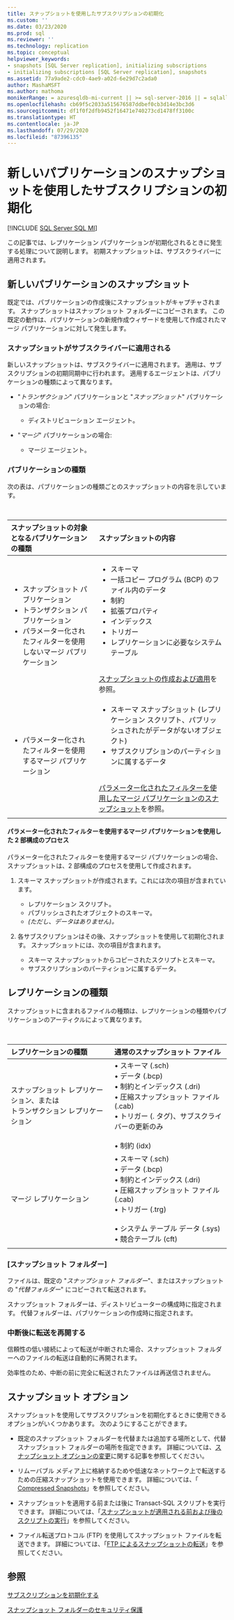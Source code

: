 ```yaml
---
title: スナップショットを使用したサブスクリプションの初期化
ms.custom: ''
ms.date: 03/23/2020
ms.prod: sql
ms.reviewer: ''
ms.technology: replication
ms.topic: conceptual
helpviewer_keywords:
- snapshots [SQL Server replication], initializing subscriptions
- initializing subscriptions [SQL Server replication], snapshots
ms.assetid: 77a9ade2-cdc0-4ae9-a02d-6e29d7c2ada0
author: MashaMSFT
ms.author: mathoma
monikerRange: = azuresqldb-mi-current || >= sql-server-2016 || = sqlallproducts-allversions
ms.openlocfilehash: cb69f5c2033a515676587ddbef0cb3d14e3bc3d6
ms.sourcegitcommit: df1f0f2dfb9452f16471e740273cd1478ff3100c
ms.translationtype: HT
ms.contentlocale: ja-JP
ms.lasthandoff: 07/29/2020
ms.locfileid: "87396135"
---
```

# <a name="initialize-a-subscription-with-a-snapshot-for-a-new-publication"></a>新しいパブリケーションのスナップショットを使用したサブスクリプションの初期化

[!INCLUDE [SQL Server SQL MI](../../includes/applies-to-version/sql-asdbmi.md)]

この記事では、レプリケーション パブリケーションが初期化されるときに発生する処理について説明します。 初期スナップショットは、サブスクライバーに適用されます。

## <a name="snapshot-for-a-new-publication"></a>新しいパブリケーションのスナップショット

既定では、パブリケーションの作成後にスナップショットがキャプチャされます。
スナップショットはスナップショット フォルダーにコピーされます。 この既定の動作は、パブリケーションの新規作成ウィザードを使用して作成されたマージ パブリケーションに対して発生します。

### <a name="snapshot-is-applied-to-subscriber"></a>スナップショットがサブスクライバーに適用される

新しいスナップショットは、サブスクライバーに適用されます。 適用は、サブスクリプションの初期同期中に行われます。 適用するエージェントは、パブリケーションの種類によって異なります。

- "_トランザクション_" パブリケーションと "_スナップショット_" パブリケーションの場合:
  - ディストリビューション エージェント。

- "_マージ_" パブリケーションの場合:
  - マージ エージェント。

### <a name="type-of-publication"></a>パブリケーションの種類

次の表は、パブリケーションの種類ごとのスナップショットの内容を示しています。

&nbsp;

| スナップショットの対象となるパブリケーションの種類 | スナップショットの内容 |
| :---------------------------------------- | :----------------------- |
| <ul> <li>スナップショット パブリケーション</li> <li>トランザクション パブリケーション</li> <li>パラメーター化されたフィルターを使用しないマージ パブリケーション</li> </ul> | <ul> <li>スキーマ</li> <li>一括コピー プログラム (BCP) のファイル内のデータ</li> <li>制約</li> <li>拡張プロパティ</li> <li>インデックス</li> <li>トリガー</li> <li>レプリケーションに必要なシステム テーブル</li> </ul> <br/>[スナップショットの作成および適用](../../relational-databases/replication/create-and-apply-the-initial-snapshot.md)を参照。 |
| <ul> <li>パラメーター化されたフィルターを使用するマージ パブリケーション</li> </ul> | <ul> <li>スキーマ スナップショット (レプリケーション スクリプト、パブリッシュされたがデータがないオブジェクト)</li> <li>サブスクリプションのパーティションに属するデータ</li> </ul> <br/>[パラメーター化されたフィルターを使用したマージ パブリケーションのスナップショット](../../relational-databases/replication/create-a-snapshot-for-a-merge-publication-with-parameterized-filters.md)を参照。 |
| | |

#### <a name="two-part-process-with-merge-publication-that-uses-parameterized-filters"></a>パラメーター化されたフィルターを使用するマージ パブリケーションを使用した 2 部構成のプロセス

パラメーター化されたフィルターを使用するマージ パブリケーションの場合、スナップショットは、2 部構成のプロセスを使用して作成されます。

1. スキーマ スナップショットが作成されます。これには次の項目が含まれています。
   - レプリケーション スクリプト。
   - パブリッシュされたオブジェクトのスキーマ。
   - _(ただし、データはありません)。_

2. 各サブスクリプションはその後、スナップショットを使用して初期化されます。 スナップショットには、次の項目が含まれます。
   - スキーマ スナップショットからコピーされたスクリプトとスキーマ。
   - サブスクリプションのパーティションに属するデータ。

## <a name="type-of-replication"></a>レプリケーションの種類

スナップショットに含まれるファイルの種類は、レプリケーションの種類やパブリケーションのアーティクルによって異なります。

&nbsp;

| レプリケーションの種類 | 通常のスナップショット ファイル |
| :------------------ | :-------------------- |
| スナップショット レプリケーション、または<br/>トランザクション レプリケーション | &bullet; スキーマ (.sch) <br/>&bullet; データ (.bcp) <br/>&bullet; 制約とインデックス (.dri) <br/>&bullet; 圧縮スナップショット ファイル (.cab) <br/>&bullet; トリガー (. タグ)、サブスクライバーの更新のみ <br/><br/>&bullet; 制約 (idx) |
| マージ レプリケーション                                      | &bullet; スキーマ (.sch) <br/>&bullet; データ (.bcp) <br/>&bullet; 制約とインデックス (.dri) <br/>&bullet; 圧縮スナップショット ファイル (.cab) <br/>&bullet; トリガー (.trg) <br/><br/>&bullet; システム テーブル データ (.sys) <br/>&bullet; 競合テーブル (cft) |
| | |

### <a name="snapshot-folder"></a>[スナップショット フォルダー]

ファイルは、既定の "_スナップショット フォルダー_"、またはスナップショットの "_代替フォルダー_" にコピーされて転送されます。

スナップショット フォルダーは、ディストリビューターの構成時に指定されます。 代替フォルダーは、パブリケーションの作成時に指定されます。

### <a name="resume-transfer-after-interruption"></a>中断後に転送を再開する

信頼性の低い接続によって転送が中断された場合、スナップショット フォルダーへのファイルの転送は自動的に再開されます。

効率性のため、中断の前に完全に転送されたファイルは再送信されません。

## <a name="snapshot-options"></a>スナップショット オプション

スナップショットを使用してサブスクリプションを初期化するときに使用できるオプションがいくつかあります。 次のようにすることができます。

- 既定のスナップショット フォルダーを代替または追加する場所として、代替スナップショット フォルダーの場所を指定できます。 詳細については、[スナップショット オプションの変更](../../relational-databases/replication/snapshot-options.md)に関する記事を参照してください。

- リムーバブル メディア上に格納するためや低速なネットワーク上で転送するための圧縮スナップショットを使用できます。 詳細については、「 [Compressed Snapshots](../../relational-databases/replication/snapshot-options.md#compressed-snapshots)」を参照してください。

- スナップショットを適用する前または後に Transact-SQL スクリプトを実行できます。 詳細については、「[スナップショットが適用される前および後のスクリプトの実行](../../relational-databases/replication/snapshot-options.md#execute-scripts-before-and-after-snapshot-is-applied)」を参照してください。

- ファイル転送プロトコル (FTP) を使用してスナップショット ファイルを転送できます。 詳細については、「[FTP によるスナップショットの転送](../../relational-databases/replication/publish/deliver-a-snapshot-through-ftp.md)」を参照してください。

## <a name="see-also"></a>参照

[サブスクリプションを初期化する](../../relational-databases/replication/initialize-a-subscription.md)

[スナップショット フォルダーのセキュリティ保護](../../relational-databases/replication/security/secure-the-snapshot-folder.md)
